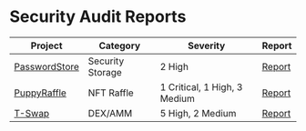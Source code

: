 # Security Audit Reports

| Project | Category | Severity | Report |
| ------- | -------- | -------- | ------ |
| [PasswordStore](https://github.com/Cyfrin/3-passwordstore-audit) | Security Storage | 2 High | [Report](./passwordstore/README.md) |
| [PuppyRaffle](https://github.com/Cyfrin/4-puppy-raffle-audit) | NFT Raffle | 1 Critical, 1 High, 3 Medium | [Report](./puppyraffle/README.md) |
| [T-Swap](https://github.com/Cyfrin/5-t-swap-audit) | DEX/AMM | 5 High, 2 Medium | [Report](./tswap/README.md) |

